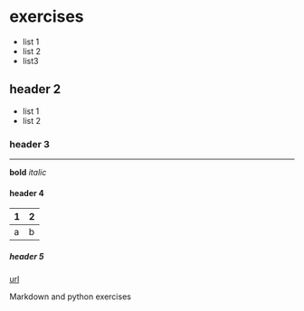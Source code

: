#   exercises
- list 1
- list 2
- list3

##  header 2
* list 1
* list 2

### header 3
****
**bold**
*italic*

#### header 4
| 1 | 2 |
| --- | --- |
| a | b|

##### header 5
[url](http://www.dutchsec.com/)


Markdown and python exercises
